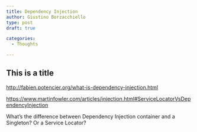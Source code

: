 ```yaml
---
title: Dependency Injection
author: Giustino Borzacchiello
type: post
draft: true

categories:
  - Thoughts

---
```

## This is a title

http://fabien.potencier.org/what-is-dependency-injection.html

https://www.martinfowler.com/articles/injection.html#ServiceLocatorVsDependencyInjection

What&#8217;s the difference between Dependency Injection container and a Singleton? Or a Service Locator?